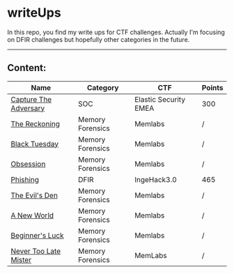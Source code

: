 # writeUps
In this repo, you find my write ups for CTF challenges. Actually I'm focusing on DFIR challenges but hopefully other categories in the future.

---
## Content:

| Name| Category| CTF| Points|  
| --- | --- | --- | --- |
|[Capture The Adversary](./Elastic%20Security%20EMEA%20CTF/Capture%20The%20Adversary.md)|SOC|Elastic Security EMEA|300|
|[The Reckoning](./MemLabs/Lab%206%20-%20The%20Reckoning.md)|Memory Forensics|Memlabs|/|
|[Black Tuesday](./MemLabs/Lab%205%20-%20Black%20Tuesday.md)|Memory Forensics|Memlabs|/|
|[Obsession](./MemLabs/Lab%204%20-%20Obsession)|Memory Forensics|Memlabs|/|
|[Phishing](./IngeHack3.0/Phishing.md)|DFIR|IngeHack3.0|465|
|[The Evil's Den](./MemLabs/Lab%203%20-%20The%20Evil's%20Den.md)|Memory Forensics|Memlabs|/|
|[A New World](./MemLabs/Lab%202%20-%20A%20New%20World)|Memory Forensics|Memlabs|/|
|[Beginner's Luck](./MemLabs/Lab%201%20-%20Beginner's%20Luck.md)|Memory Forensics|Memlabs|/|
|[Never Too Late Mister](./MemLabs/Lab%200%20-%20Never%20Too%20Late%20Mister.md)|Memory Forensics|MemLabs|/|

        